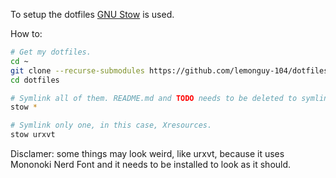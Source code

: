 To setup the dotfiles [GNU Stow](https://www.gnu.org/software/stow) is used.

How to:
```bash
# Get my dotfiles.
cd ~
git clone --recurse-submodules https://github.com/lemonguy-104/dotfiles.git
cd dotfiles

# Symlink all of them. README.md and TODO needs to be deleted to symlink all.
stow *

# Symlink only one, in this case, Xresources.
stow urxvt
```

Disclamer: some things may look weird, like urxvt, because it uses Mononoki Nerd Font and it needs to be installed to look as it should.
